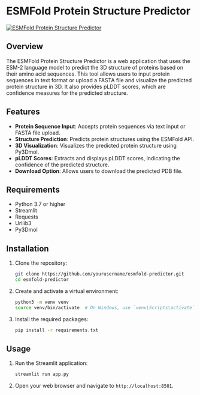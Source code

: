 # ESMFold Protein Structure Predictor

[![ESMFold Protein Structure Predictor](https://github.com/user-attachments/assets/a185fe09-338b-4cb1-90f3-b8055a2856c4)](https://esmfold-protein-structure-predictor.streamlit.app/)

## Overview
The ESMFold Protein Structure Predictor is a web application that uses the ESM-2 language model to predict the 3D structure of proteins based on their amino acid sequences. This tool allows users to input protein sequences in text format or upload a FASTA file and visualize the predicted protein structure in 3D. It also provides pLDDT scores, which are confidence measures for the predicted structure.

## Features
- **Protein Sequence Input**: Accepts protein sequences via text input or FASTA file upload.
- **Structure Prediction**: Predicts protein structures using the ESMFold API.
- **3D Visualization**: Visualizes the predicted protein structure using Py3Dmol.
- **pLDDT Scores**: Extracts and displays pLDDT scores, indicating the confidence of the predicted structure.
- **Download Option**: Allows users to download the predicted PDB file.

## Requirements
- Python 3.7 or higher
- Streamlit
- Requests
- Urllib3
- Py3Dmol

## Installation
1. Clone the repository:
    ```bash
    git clone https://github.com/yourusername/esmfold-predictor.git
    cd esmfold-predictor
    ```
2. Create and activate a virtual environment:
    ```bash
    python3 -m venv venv
    source venv/bin/activate  # On Windows, use `venv\Scripts\activate`
    ```
3. Install the required packages:
    ```bash
    pip install -r requirements.txt
    ```

## Usage
1. Run the Streamlit application:
    ```bash
    streamlit run app.py
    ```
2. Open your web browser and navigate to `http://localhost:8501`.
